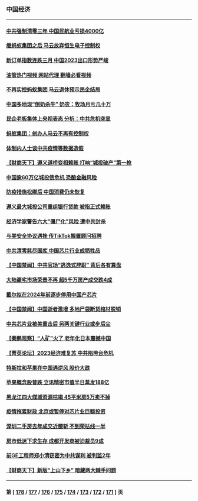 ### 中国经济
---
#### [中共强制清零三年 中国民航业亏损4000亿](../../pages/ncid283/n13902540.md?01090845) 
#### [继蚂蚁集团之后 马云放弃恒生电子控制权](../../pages/ncid283/n13902525.md?01090845) 
#### [新订单指数连跌三月 中国2023出口形势严峻](../../pages/ncid283/n13901946.md?01090845) 
#### [油管热门视频 网站代理 翻墙必看视频](http://138.2.39.72:81/youtube.html?epic-marker?01090845)
#### [不再实控蚂蚁集团 马云退休预示民企结局](../../pages/ncid283/n13902383.md?01090845) 
#### [中国多地现“倒奶杀牛” 奶农：牧场月亏几十万](../../pages/ncid283/n13901820.md?01090845) 
#### [民企老板集体上央视表态 分析：中共危机突显](../../pages/ncid283/n13901399.md?01090845) 
#### [蚂蚁集团：创办人马云不再有控制权](../../pages/ncid283/n13901432.md?01090845) 
#### [体制内人士谈中共疫情等数据造假](../../pages/ncid283/n13901104.md?01090845) 
#### [【财商天下】遵义道桥变相赖账 打响“城投破产”第一枪](../../pages/ncid283/n13901333.md?01090845) 
#### [中国逾60万亿城投债危机 恐酿金融风险](../../pages/ncid283/n13901204.md?01090845) 
#### [防疫措施松绑后 中国消费仍未恢复](../../pages/ncid283/n13901054.md?01090845) 
#### [遵义最大城投公司重组银行贷款 被指正式赖账](../../pages/ncid283/n13901051.md?01090845) 
#### [经济学家警告六大“僵尸化”风险 遭中共封杀](../../pages/ncid283/n13900799.md?01090845) 
#### [与美安全协议遇挫 传TikTok搁置顾问招聘](../../pages/ncid283/n13900899.md?01090845) 
#### [中共清零耗尽国库 中国芯片行业成牺牲品](../../pages/ncid283/n13901034.md?01090845) 
#### [【中国禁闻】中共官场“逃逸式辞职” 背后各有算盘](../../pages/ncid283/n13900267.md?01090845) 
#### [大陆豪宅市场荣景不再 超5千万房产成交跌4成](../../pages/ncid283/n13900215.md?01090845) 
#### [戴尔拟在2024年前逐步停用中国产芯片](../../pages/ncid283/n13899696.md?01090845) 
#### [【中国禁闻】中国逝者激增 多地尸袋断货棺材脱销](../../pages/ncid283/n13899545.md?01090845) 
#### [中共芯片业被美重击后 另两关键行业或步后尘](../../pages/ncid283/n13899899.md?01090845) 
#### [【秦鹏观察】“人矿”火了 老年化日本震撼中国](../../pages/ncid283/n13899560.md?01090845) 
#### [【菁英论坛】2023经济难复苏 中共陷垮台危机](../../pages/ncid283/n13899552.md?01090845) 
#### [特斯拉和苹果在中国遇逆风 股价大跌](../../pages/ncid283/n13899554.md?01090845) 
#### [苹果概念股普跌 立讯精密市值半日蒸发188亿](../../pages/ncid283/n13899527.md?01090845) 
#### [黑龙江四大煤城资源枯竭 45平米房5万卖不掉](../../pages/ncid283/n13899303.md?01090845) 
#### [疫情拖累财政 北京或暂停对芯片业巨额投资](../../pages/ncid283/n13899160.md?01090845) 
#### [深圳二手房去年成交近腰斩 不到荣枯线一半](../../pages/ncid283/n13898907.md?01090845) 
#### [房市低迷下求生存 成都开发商被迫裁员9成](../../pages/ncid283/n13899124.md?01090845) 
#### [前GE工程师郑小清窃密为中共谋利 被判监2年](../../pages/ncid283/n13898934.md?01090845) 
#### [【财商天下】新版“上山下乡” 暗藏两大棘手问题](../../pages/ncid283/n13898807.md?01090845) 

---
#### 第 [ [178](./178.md?01090845) / [177](./177.md?01090845) / [176](./176.md?01090845) / [175](./175.md?01090845) / [174](./174.md?01090845) / [173](./173.md?01090845) / [172](./172.md?01090845) / [171](./171.md?01090845) ] 页
